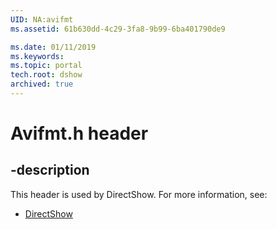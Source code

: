 ```yaml
---
UID: NA:avifmt
ms.assetid: 61b630dd-4c29-3fa8-9b99-6ba401790de9

ms.date: 01/11/2019
ms.keywords: 
ms.topic: portal
tech.root: dshow
archived: true
---
```


# Avifmt.h header


## -description


This header is used by DirectShow. For more information, see:

- [DirectShow](../_dshow/index.md)

